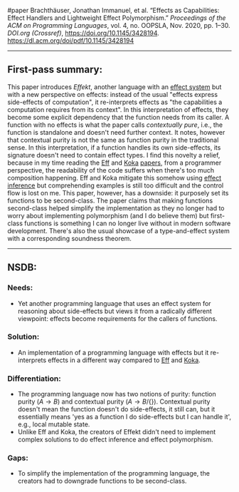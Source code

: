 #paper
Brachthäuser, Jonathan Immanuel, et al. “Effects as Capabilities: Effect Handlers and Lightweight Effect Polymorphism.” _Proceedings of the ACM on Programming Languages_, vol. 4, no. OOPSLA, Nov. 2020, pp. 1–30. _DOI.org (Crossref)_, https://doi.org/10.1145/3428194.
https://dl.acm.org/doi/pdf/10.1145/3428194
- - -
## First-pass summary:
This paper introduces *Effekt*, another language with an [effect system](<Effect Systems>) but with a new perspective on effects: instead of the usual "effects express side-effects of computation", it re-interprets effects as "the capabilities a computation requires from its context". In this interpretation of effects, they become some explicit dependency that the function needs from its caller. A function with no effects is what the paper calls *contextually pure*, i.e., the function is standalone and doesn't need further context. It notes, however that contextual purity is not the same as function purity in the traditional sense. In this interpretation, if a function handles its own side-effects, its signature doesn't need to contain effect types. I find this novelty a relief, because in my time reading the [Eff](<Programming with Algebraic Effects and Handlers>) and [Koka](<Koka-Programming with Row-polymorphic Effect Types>) [papers](<Type Directed Compilation of Row-typed Algebraic Effects>), from a programmer perspective, the readability of the code suffers when there's too much composition happening. Eff and Koka mitigate this somehow using [effect inference](<Type Inference>) but comprehending examples is still too difficult and the control flow is lost on me. This paper, however, has a downside: it purposely set its functions to be second-class. The paper claims that making functions second-class helped simplify the implementation as they no longer had to worry about implementing polymorphism (and I do believe them) but first-class functions is something I can no longer live without in modern software development. There's also the usual showcase of a type-and-effect system with a corresponding soundness theorem.
- - -
## NSDB:
### Needs:
* Yet another programming language that uses an effect system for reasoning about side-effects but views it from a radically different viewpoint: effects become requirements for the callers of functions.
### Solution:
* An implementation of a programming language with effects but it re-interprets effects in a different way compared to [Eff](<Programming with Algebraic Effects and Handlers>) and [Koka](<Koka-Programming with Row-polymorphic Effect Types>).
### Differentiation:
* The programming language now has two notions of purity: function purity ($A \rightarrow B$) and contextual purity ($A \rightarrow B /\{\}$). Contextual purity doesn't mean the function doesn't do side-effects, it still can, but it essentially means 'yes as a function I do side-effects but I can handle it', e.g., local mutable state.
* Unlike Eff and Koka, the creators of Effekt didn't need to implement complex solutions to do effect inference and effect polymorphism.
### Gaps:
* To simplify the implementation of the programming language, the creators had to downgrade functions to be second-class.